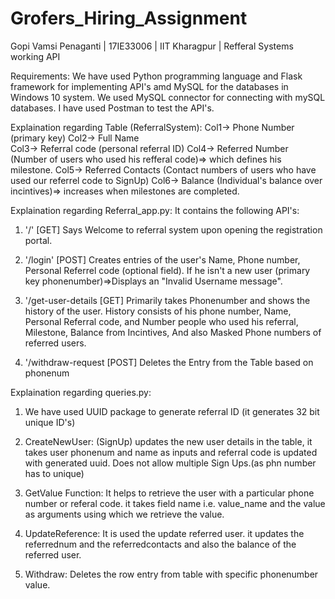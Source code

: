 # Grofers_Hiring_Assignment
Gopi Vamsi Penaganti | 17IE33006 | IIT Kharagpur | Refferal Systems working API 

Requirements:
We have used Python programming language and Flask framework for implementing API's amd MySQL for the databases in Windows 10 system.
We used MySQL connector for connecting with mySQL databases.
I have used Postman to test the API's.

Explaination regarding Table (ReferralSystem):
Col1-> Phone Number   (primary key) 
Col2-> Full Name      
Col3-> Referral code  (personal referral ID)
Col4-> Referred Number (Number of users who used his refferal code)=> which defines his milestone.
Col5-> Referred Contacts (Contact numbers of users who have used our referrel code to SignUp)
Col6-> Balance (Individual's balance over incintives)=> increases when milestones are completed.


Explaination regarding Referral_app.py:
It contains the following API's:
1. '/'                 [GET] Says Welcome to referral system upon opening the registration portal.

2. '/login'            [POST] Creates entries of the user's Name, Phone number,  Personal Referrel code (optional field).
                       If he isn't a new user (primary key phonenumber)=>Displays an "Invalid Username message".
             
3. '/get-user-details  [GET] Primarily takes Phonenumber and shows the history of the user.
                       History consists of his phone number, Name, Personal Referral code, 
                       and Number people who used his referral, Milestone, Balance from Incintives,
                       And also Masked Phone numbers of referred users.
                       
4. '/withdraw-request  [POST] Deletes the Entry from the Table based on phonenum



Explaination regarding queries.py:
1. We have used UUID package to generate referral ID (it generates 32 bit unique ID's)

2. CreateNewUser: (SignUp) updates the new user details in the table, it takes user phonenum and name as inputs and referral code is updated with generated uuid.
   Does not allow multiple Sign Ups.(as phn number has to unique)

3. GetValue Function: It helps to retrieve the user with a particular phone number or referal code. it takes field name i.e. value_name and the value as arguments 
   using which we retrieve the value.

4. UpdateReference: It is used the update referred user. it updates the referrednum and the referredcontacts and also the balance of the referred user.

5. Withdraw: Deletes the row entry from table with specific phonenumber value.


                       
                      


